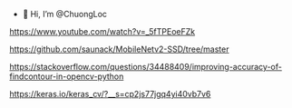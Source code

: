 - 👋 Hi, I’m @ChuongLoc

https://www.youtube.com/watch?v=_5fTPEoeFZk

https://github.com/saunack/MobileNetv2-SSD/tree/master

https://stackoverflow.com/questions/34488409/improving-accuracy-of-findcontour-in-opencv-python

https://keras.io/keras_cv/?__s=cp2js77jgq4yi40vb7v6
